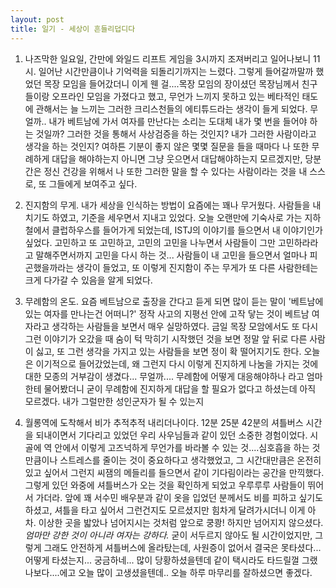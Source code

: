 ```yaml
---
layout: post
title: 일기 - 세상이 흔들리덥디다
---
```


1. 나즈막한 일요일, 간만에 와일드 리프트 게임을 3시까지 조져버리고 일어나보니 11시. 일어난 시간만큼이나 기억력을 되돌리기까지는 느렸다. 그렇게 들어갈까말까 했었던 목장 모임을 들어갔더니 이게 웬 걸....목장 모임의 장이셨던 목장님께서 친구들이랑 오프라인 모임을 가졌다고 했고, 무언가 느끼지 못하고 있는 베타적인 태도에 관해서는 늘 느끼는 그러한 크리스천들의 에티튜드라는 생각이 들게 되었다. 무얼까.. 내가 베트남에 가서 여자를 만난다는 소리는 도대체 내가 몇 번을 들어야 하는 것일까? 그러한 것을 통해서 사상검증을 하는 것인지? 내가 그러한 사람이라고 생각을 하는 것인지? 여하튼 기분이 좋지 않은 몇몇 질문을 들을 때마다 나 또한 무례하게 대답을 해야하는지 아니면 그냥 웃으면서 대답해야하는지 모르겠지만, 당분간은 정신 건강을 위해서 나 또한 그러한 말을 할 수 있다는 사람이라는 것을 내 스스로, 또 그들에게 보여주고 싶다.

2. 진지함의 무게. 내가 세상을 인식하는 방법이 요즘에는 꽤나 무거웠다. 사람들을 내치기도 하였고, 기준을 세우면서 지내고 있었다. 오늘 오랜만에 기숙사로 가는 지하철에서 클럽하우스를 들어가게 되었는데, ISTJ의 이야기를 들으면서 내 이야기인가 싶었다. 고민하고 또 고민하고, 고민의 고민을 나누면서 사람들이 그만 고민하라라고 말해주면서까지 고민을 다시 하는 것... 사람들이 내 고민을 들으면서 얼마나 피곤했을까라는 생각이 들었고, 또 이렇게 진지함이 주는 무게가 또 다른 사람한테는 크게 다가갈 수 있음을 알게 되었다.

3. 무례함의 온도. 요즘 베트남으로 출장을 간다고 듣게 되면 많이 듣는 말이 '베트남에 있는 여자를 만나는건 어떠니?' 정작 사고의 지평선 안에 고작 닿는 것이 베트남 여자라고 생각하는 사람들을 보면서 매우 실망하였다. 금일 목장 모암에서도 또 다시 그런 이야기가 오갔을 때 숨이 턱 막히기 시작했던 것을 보면 정말 앞 뒤로 다른 사람이 싫고, 또 그런 생각을 가지고 있는 사람들을 보면 정이 확 떨어지기도 한다. 오늘은 이기적으로 들어갔었는데, 왜 그런지 다시 이렇게 진지하게 나눔을 가지는 것에대한 모종의 거부감이 생겼다... 무얼까.... 무례함에 어떻게 대응해야하나 라고 엄마한테 물어봤더니 굳이 무례함에 진지하게 대답을 할 필요가 없다고 하셨는데 아직 모르겠다. 내가 그럴만한 성인군자가 될 수 있는지

4. 월롱역에 도착해서 비가 추적추적 내리더나이다. 12분 25분 42분의 셔틀버스 시간을 되내이면서 기다리고 있었던 우리 사우님들과 같이 있던 소중한 경험이었다. 시골에 역 안에서 이렇게 고즈넉하게 무언가를 바라볼 수 있는 것....심호흡을 하는 것만큼이나 스트레스를 줄이는 것이 중요하다고 생각했었고, 그 시간대만큼은 온전히 있고 싶어서 그런지 씨잼의 메들리를 들으면서 같이 기다림이라는 공간을 만끽했다. 그렇게 있던 와중에 셔틀버스가 오는 것을 확인하게 되었고 우루루루 사람들이 뛰어서 가더라. 앞에 꽤 서수민 배우분과 같이 옷을 입었던 분께서도 비를 피하고 싶기도 하셨고, 셔틀을 타고 싶어서 그런건지도 모르셨지만 힘차게 달려가시더니 이게 아차. 이상한 곳을 밟았나 넘어지시는 것처럼 앞으로 쿵쾅! 하지만 넘어지지 않으셨다. *엄마만 강한 것이 아니라 여자는 강하다.* 굳이 서두르지 않아도 될 시간이었지만, 그렇게 그래도 안전하게 셔틀버스에 올라탔는데, 사원증이 없어서 결국은 못타셨다... 어떻게 타셨는지... 궁금하네... 많이 당황하셨을텐데 같이 택시라도 타드릴껄 그랬나보다....에고 오늘 많이 고생셨을텐데.. 오늘 하루 마무리를 잘하셨으면 좋겠다.